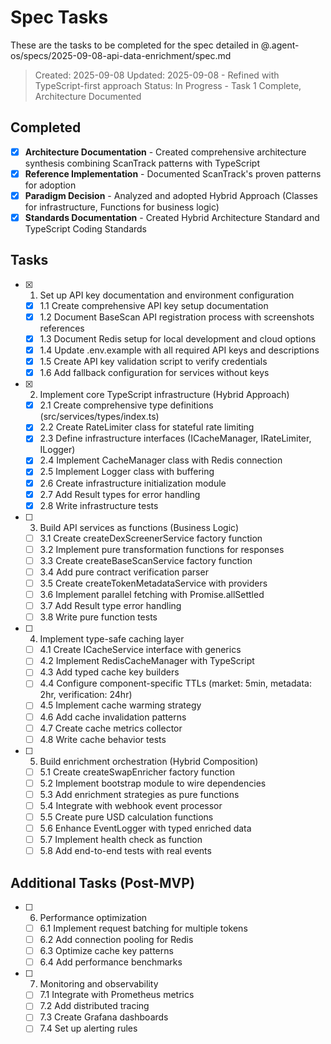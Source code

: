 # Spec Tasks

These are the tasks to be completed for the spec detailed in @.agent-os/specs/2025-09-08-api-data-enrichment/spec.md

> Created: 2025-09-08
> Updated: 2025-09-08 - Refined with TypeScript-first approach
> Status: In Progress - Task 1 Complete, Architecture Documented

## Completed

- [x] **Architecture Documentation** - Created comprehensive architecture synthesis combining ScanTrack patterns with TypeScript
- [x] **Reference Implementation** - Documented ScanTrack's proven patterns for adoption
- [x] **Paradigm Decision** - Analyzed and adopted Hybrid Approach (Classes for infrastructure, Functions for business logic)
- [x] **Standards Documentation** - Created Hybrid Architecture Standard and TypeScript Coding Standards

## Tasks

- [x] 1. Set up API key documentation and environment configuration
  - [x] 1.1 Create comprehensive API key setup documentation
  - [x] 1.2 Document BaseScan API registration process with screenshots references
  - [x] 1.3 Document Redis setup for local development and cloud options
  - [x] 1.4 Update .env.example with all required API keys and descriptions
  - [x] 1.5 Create API key validation script to verify credentials
  - [x] 1.6 Add fallback configuration for services without keys

- [x] 2. Implement core TypeScript infrastructure (Hybrid Approach)
  - [x] 2.1 Create comprehensive type definitions (src/services/types/index.ts)
  - [x] 2.2 Create RateLimiter class for stateful rate limiting
  - [x] 2.3 Define infrastructure interfaces (ICacheManager, IRateLimiter, ILogger)
  - [x] 2.4 Implement CacheManager class with Redis connection
  - [x] 2.5 Implement Logger class with buffering
  - [x] 2.6 Create infrastructure initialization module
  - [x] 2.7 Add Result types for error handling
  - [x] 2.8 Write infrastructure tests

- [ ] 3. Build API services as functions (Business Logic)
  - [ ] 3.1 Create createDexScreenerService factory function
  - [ ] 3.2 Implement pure transformation functions for responses
  - [ ] 3.3 Create createBaseScanService factory function
  - [ ] 3.4 Add pure contract verification parser
  - [ ] 3.5 Create createTokenMetadataService with providers
  - [ ] 3.6 Implement parallel fetching with Promise.allSettled
  - [ ] 3.7 Add Result type error handling
  - [ ] 3.8 Write pure function tests

- [ ] 4. Implement type-safe caching layer
  - [ ] 4.1 Create ICacheService interface with generics
  - [ ] 4.2 Implement RedisCacheManager with TypeScript
  - [ ] 4.3 Add typed cache key builders
  - [ ] 4.4 Configure component-specific TTLs (market: 5min, metadata: 2hr, verification: 24hr)
  - [ ] 4.5 Implement cache warming strategy
  - [ ] 4.6 Add cache invalidation patterns
  - [ ] 4.7 Create cache metrics collector
  - [ ] 4.8 Write cache behavior tests

- [ ] 5. Build enrichment orchestration (Hybrid Composition)
  - [ ] 5.1 Create createSwapEnricher factory function
  - [ ] 5.2 Implement bootstrap module to wire dependencies
  - [ ] 5.3 Add enrichment strategies as pure functions
  - [ ] 5.4 Integrate with webhook event processor
  - [ ] 5.5 Create pure USD calculation functions
  - [ ] 5.6 Enhance EventLogger with typed enriched data
  - [ ] 5.7 Implement health check as function
  - [ ] 5.8 Add end-to-end tests with real events

## Additional Tasks (Post-MVP)

- [ ] 6. Performance optimization
  - [ ] 6.1 Implement request batching for multiple tokens
  - [ ] 6.2 Add connection pooling for Redis
  - [ ] 6.3 Optimize cache key patterns
  - [ ] 6.4 Add performance benchmarks

- [ ] 7. Monitoring and observability
  - [ ] 7.1 Integrate with Prometheus metrics
  - [ ] 7.2 Add distributed tracing
  - [ ] 7.3 Create Grafana dashboards
  - [ ] 7.4 Set up alerting rules